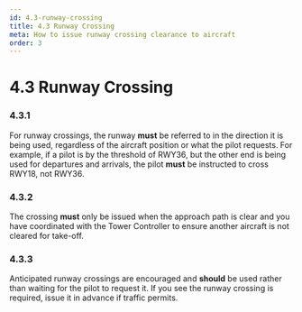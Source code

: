 ```yaml
---
id: 4.3-runway-crossing
title: 4.3 Runway Crossing
meta: How to issue runway crossing clearance to aircraft
order: 3
---
```


# 4.3  Runway Crossing

 

### 4.3.1    

For runway crossings, the runway **must** be referred to in the direction it is being used, regardless of the aircraft position or what the pilot requests. For example, if a pilot is by the threshold of RWY36, but the other end is being used for departures and arrivals, the pilot **must** be instructed to cross RWY18, not RWY36.



### 4.3.2    

The crossing **must** only be issued when the approach path is clear and you have coordinated with the Tower Controller to ensure another aircraft is not cleared for take-off.



### 4.3.3    

Anticipated runway crossings are encouraged and **should** be used rather than waiting for the pilot to request it. If you see the runway crossing is required, issue it in advance if traffic permits.